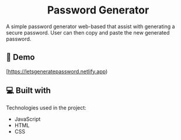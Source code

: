 <h1 align="center" id="title">Password Generator</h1>

<p id="description">A simple password generator web-based that assist with generating a secure password. User can then copy and paste the new generated password.</p>

<h2>🚀 Demo</h2>

[https://letsgeneratepassword.netlify.app)
  
<h2>💻 Built with</h2>

Technologies used in the project:

*   JavaScript
*   HTML
*   CSS
